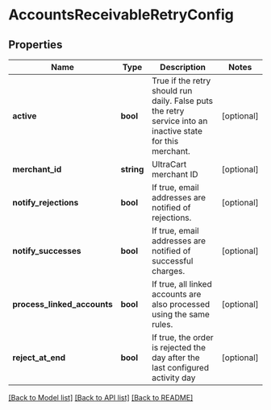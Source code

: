 # AccountsReceivableRetryConfig

## Properties
Name | Type | Description | Notes
------------ | ------------- | ------------- | -------------
**active** | **bool** | True if the retry should run daily.  False puts the retry service into an inactive state for this merchant. | [optional] 
**merchant_id** | **string** | UltraCart merchant ID | [optional] 
**notify_rejections** | **bool** | If true, email addresses are notified of rejections. | [optional] 
**notify_successes** | **bool** | If true, email addresses are notified of successful charges. | [optional] 
**process_linked_accounts** | **bool** | If true, all linked accounts are also processed using the same rules. | [optional] 
**reject_at_end** | **bool** | If true, the order is rejected the day after the last configured activity day | [optional] 

[[Back to Model list]](../README.md#documentation-for-models) [[Back to API list]](../README.md#documentation-for-api-endpoints) [[Back to README]](../README.md)


